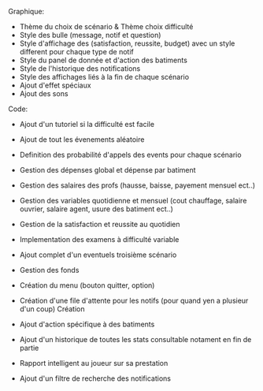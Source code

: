 

Graphique:

- Thème du choix de scénario & Thème choix difficulté
- Style des bulle (message, notif et question)
- Style d'affichage des (satisfaction, reussite, budget) avec un style different pour chaque type de notif
- Style du panel de donnée et d'action des batiments
- Style de l'historique des notifications
- Style des affichages liés à la fin de chaque scénario
- Ajout d'effet spéciaux
- Ajout des sons




Code:

- Ajout d'un tutoriel si la difficulté est facile

- Ajout de tout les évenements aléatoire
- Definition des probabilité d'appels des events pour chaque scénario

- Gestion des dépenses global et dépense par batiment
- Gestion des salaires des profs (hausse, baisse, payement mensuel ect..)
- Gestion des variables quotidienne et mensuel (cout chauffage, salaire ouvrier, salaire agent, usure des batiment ect..)
- Gestion de la satisfaction et reussite au quotidien

- Implementation des examens à difficulté variable
- Ajout complet d'un eventuels troisième scénario
- Gestion des fonds

- Création du menu (bouton quitter, option)
- Création d'une file d'attente pour les notifs (pour quand yen a plusieur d'un coup)
Création
- Ajout d'action spécifique à des batiments

- Ajout d'un historique de toutes les stats consultable notament en fin de partie
- Rapport intelligent au joueur sur sa prestation
- Ajout d'un filtre de recherche des notifications
